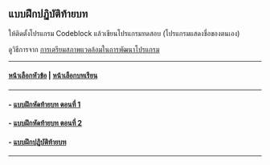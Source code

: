 ## แบบฝึกปฏิบัติท้ายบท

ให้ติดตั้งโปรแกรม Codeblock แล้วเขียนโปรแกรมทดสอบ (โปรแกรมแสดงชื่อของตนเอง)

ดูวิธีการจาก [การเตรียมสภาพแวดล้อมในการพัฒนาโปรแกรม](0104.md)

---
#### [หน้าเลือกหัวข้อ](README.md) | [หน้าเลือกบทเรียน](../README.md)
---
#### - [แบบฝึกหัดท้ายบท ตอนที่ 1](0130.md)
#### - [แบบฝึกหัดท้ายบท ตอนที่ 2](0150.md)
#### - [แบบฝึกปฏิบัติท้ายบท](0170.md)
---
